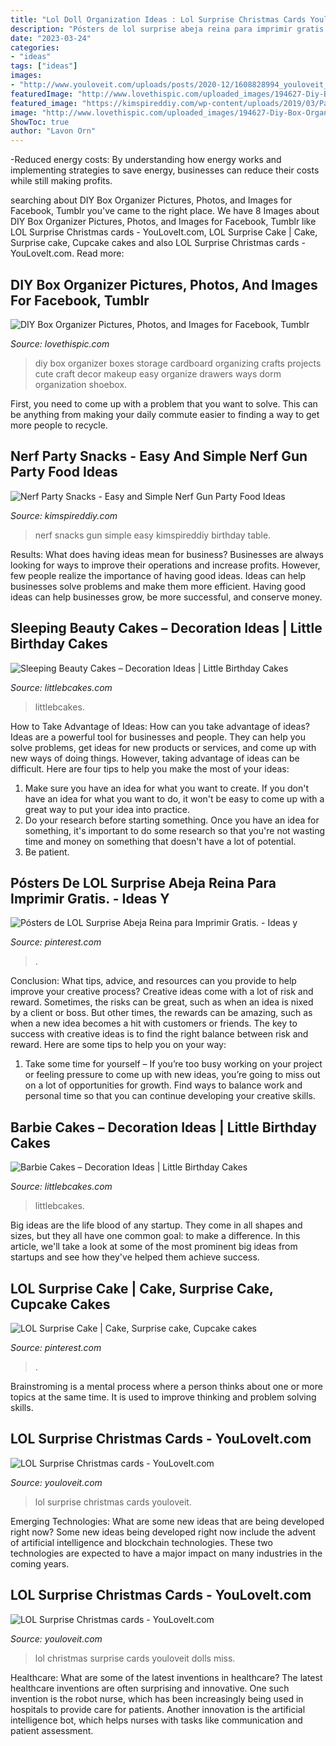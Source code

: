 ```yaml
---
title: "Lol Doll Organization Ideas : Lol Surprise Christmas Cards Youloveit"
description: "Pósters de lol surprise abeja reina para imprimir gratis."
date: "2023-03-24"
categories:
- "ideas"
tags: ["ideas"]
images:
- "http://www.youloveit.com/uploads/posts/2020-12/1608828994_youloveit_com_lol_surprise_christmas_cards07.jpg"
featuredImage: "http://www.lovethispic.com/uploaded_images/194627-Diy-Box-Organizer.jpg"
featured_image: "https://kimspireddiy.com/wp-content/uploads/2019/03/Party-Food-Snacks-Nerf-3.jpg"
image: "http://www.lovethispic.com/uploaded_images/194627-Diy-Box-Organizer.jpg"
ShowToc: true
author: "Lavon Orn"
---
```



-Reduced energy costs: By understanding how energy works and implementing strategies to save energy, businesses can reduce their costs while still making profits.

	

		
searching about DIY Box Organizer Pictures, Photos, and Images for Facebook, Tumblr you've came to the right place. We have 8 Images about DIY Box Organizer Pictures, Photos, and Images for Facebook, Tumblr like LOL Surprise Christmas cards - YouLoveIt.com, LOL Surprise Cake | Cake, Surprise cake, Cupcake cakes and also LOL Surprise Christmas cards - YouLoveIt.com. Read more:
		
    
## DIY Box Organizer Pictures, Photos, And Images For Facebook, Tumblr

<img loading=lazy src="http://www.lovethispic.com/uploaded_images/194627-Diy-Box-Organizer.jpg" onerror="this.onerror=null;this.src='https://tse1.mm.bing.net/th?id=OIP.MRQgoZVINHoEYL2Xd0lrQQHaMb&amp;pid=15.1';" alt="DIY Box Organizer Pictures, Photos, and Images for Facebook, Tumblr">

_Source: lovethispic.com_

>diy box organizer boxes storage cardboard organizing crafts projects cute craft decor makeup easy organize drawers ways dorm organization shoebox. 

	

First, you need to come up with a problem that you want to solve. This can be anything from making your daily commute easier to finding a way to get more people to recycle.

    
## Nerf Party Snacks - Easy And Simple Nerf Gun Party Food Ideas

<img loading=lazy src="https://kimspireddiy.com/wp-content/uploads/2019/03/Party-Food-Snacks-Nerf-3.jpg" onerror="this.onerror=null;this.src='https://tse1.mm.bing.net/th?id=OIP.bwiB4o7XgMcjfDyLtRXj6gHaPH&amp;pid=15.1';" alt="Nerf Party Snacks - Easy and Simple Nerf Gun Party Food Ideas">

_Source: kimspireddiy.com_

>nerf snacks gun simple easy kimspireddiy birthday table. 

	

Results: What does having ideas mean for business?
Businesses are always looking for ways to improve their operations and increase profits. However, few people realize the importance of having good ideas. Ideas can help businesses solve problems and make them more efficient. Having good ideas can help businesses grow, be more successful, and conserve money.

    
## Sleeping Beauty Cakes – Decoration Ideas | Little Birthday Cakes

<img loading=lazy src="https://www.littlebcakes.com/wp-content/uploads/2014/02/Sleeping-Beauty-Cakes.jpg" onerror="this.onerror=null;this.src='https://tse2.mm.bing.net/th?id=OIP.DP7WGM7lx-iCBfp5lZEImAHaKt&amp;pid=15.1';" alt="Sleeping Beauty Cakes – Decoration Ideas | Little Birthday Cakes">

_Source: littlebcakes.com_

>littlebcakes. 

	

How to Take Advantage of Ideas: How can you take advantage of ideas?
Ideas are a powerful tool for businesses and people. They can help you solve problems, get ideas for new products or services, and come up with new ways of doing things. However, taking advantage of ideas can be difficult. Here are four tips to help you make the most of your ideas: 
1. Make sure you have an idea for what you want to create. If you don't have an idea for what you want to do, it won't be easy to come up with a great way to put your idea into practice. 
2. Do your research before starting something. Once you have an idea for something, it's important to do some research so that you're not wasting time and money on something that doesn't have a lot of potential. 
3. Be patient.

    
## Pósters De LOL Surprise Abeja Reina Para Imprimir Gratis. - Ideas Y

<img loading=lazy src="https://i.pinimg.com/736x/37/4a/a2/374aa29741f9c230e7e965d6b1476092.jpg" onerror="this.onerror=null;this.src='https://tse4.mm.bing.net/th?id=OIP.uJuGZg_ttVKuVS53C1htPgHaKd&amp;pid=15.1';" alt="Pósters de LOL Surprise Abeja Reina para Imprimir Gratis. - Ideas y">

_Source: pinterest.com_

>. 

	

Conclusion: What tips, advice, and resources can you provide to help improve your creative process?
Creative ideas come with a lot of risk and reward. Sometimes, the risks can be great, such as when an idea is nixed by a client or boss. But other times, the rewards can be amazing, such as when a new idea becomes a hit with customers or friends. The key to success with creative ideas is to find the right balance between risk and reward. Here are some tips to help you on your way: 
1. Take some time for yourself – If you’re too busy working on your project or feeling pressure to come up with new ideas, you’re going to miss out on a lot of opportunities for growth. Find ways to balance work and personal time so that you can continue developing your creative skills. 


    
## Barbie Cakes – Decoration Ideas | Little Birthday Cakes

<img loading=lazy src="https://www.littlebcakes.com/wp-content/uploads/2013/08/Cake-Barbie.jpg" onerror="this.onerror=null;this.src='https://tse1.mm.bing.net/th?id=OIP.S4fY4Js1QTwYYkChYLIuYQHaLI&amp;pid=15.1';" alt="Barbie Cakes – Decoration Ideas | Little Birthday Cakes">

_Source: littlebcakes.com_

>littlebcakes. 

	

Big ideas are the life blood of any startup. They come in all shapes and sizes, but they all have one common goal: to make a difference. In this article, we'll take a look at some of the most prominent big ideas from startups and see how they've helped them achieve success.

    
## LOL Surprise Cake | Cake, Surprise Cake, Cupcake Cakes

<img loading=lazy src="https://i.pinimg.com/736x/69/49/34/6949342092c0a2af96b13c06cdec4d3b.jpg" onerror="this.onerror=null;this.src='https://tse1.mm.bing.net/th?id=OIP.CLqeEIsmA02Bb3B_bFyr9QHaLG&amp;pid=15.1';" alt="LOL Surprise Cake | Cake, Surprise cake, Cupcake cakes">

_Source: pinterest.com_

>. 

	

Brainstroming is a mental process where a person thinks about one or more topics at the same time. It is used to improve thinking and problem solving skills.

    
## LOL Surprise Christmas Cards - YouLoveIt.com

<img loading=lazy src="http://www.youloveit.com/uploads/posts/2020-12/1608828994_youloveit_com_lol_surprise_christmas_cards07.jpg" onerror="this.onerror=null;this.src='https://tse4.mm.bing.net/th?id=OIP.3ppji84s_aLzF-gSNPqfugHaNj&amp;pid=15.1';" alt="LOL Surprise Christmas cards - YouLoveIt.com">

_Source: youloveit.com_

>lol surprise christmas cards youloveit. 

	

Emerging Technologies: What are some new ideas that are being developed right now?
Some new ideas being developed right now include the advent of artificial intelligence and blockchain technologies. These two technologies are expected to have a major impact on many industries in the coming years.

    
## LOL Surprise Christmas Cards - YouLoveIt.com

<img loading=lazy src="http://www.youloveit.com/uploads/posts/2020-12/1608829011_youloveit_com_lol_surprise_christmas_cards01.jpg" onerror="this.onerror=null;this.src='https://tse2.mm.bing.net/th?id=OIP.FQ0rt0Okz69w5kTanYJPOwHaLE&amp;pid=15.1';" alt="LOL Surprise Christmas cards - YouLoveIt.com">

_Source: youloveit.com_

>lol christmas surprise cards youloveit dolls miss. 

	

Healthcare: What are some of the latest inventions in healthcare?
The latest healthcare inventions are often surprising and innovative. One such invention is the robot nurse, which has been increasingly being used in hospitals to provide care for patients. Another innovation is the artificial intelligence bot, which helps nurses with tasks like communication and patient assessment.

